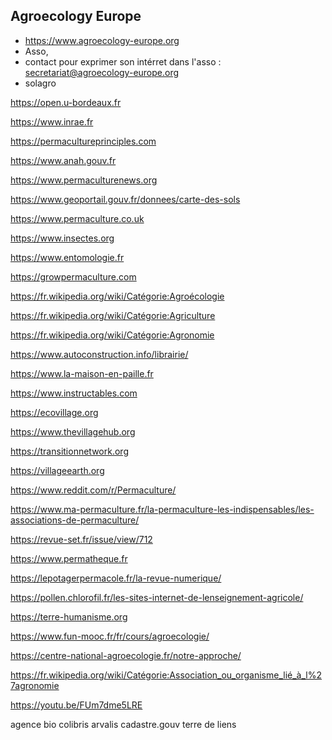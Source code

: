 ## Agroecology Europe
- https://www.agroecology-europe.org
- Asso, 
- contact pour exprimer son intérret dans l'asso : secretariat@agroecology-europe.org  
- solagro

https://open.u-bordeaux.fr

https://www.inrae.fr

https://permacultureprinciples.com

https://www.anah.gouv.fr

https://www.permaculturenews.org

https://www.geoportail.gouv.fr/donnees/carte-des-sols

https://www.permaculture.co.uk

https://www.insectes.org

https://www.entomologie.fr

https://growpermaculture.com

https://fr.wikipedia.org/wiki/Catégorie:Agroécologie

https://fr.wikipedia.org/wiki/Catégorie:Agriculture

https://fr.wikipedia.org/wiki/Catégorie:Agronomie

https://www.autoconstruction.info/librairie/

https://www.la-maison-en-paille.fr

https://www.instructables.com

https://ecovillage.org

https://www.thevillagehub.org

https://transitionnetwork.org

https://villageearth.org

https://www.reddit.com/r/Permaculture/

https://www.ma-permaculture.fr/la-permaculture-les-indispensables/les-associations-de-permaculture/

https://revue-set.fr/issue/view/712

https://www.permatheque.fr

https://lepotagerpermacole.fr/la-revue-numerique/

https://pollen.chlorofil.fr/les-sites-internet-de-lenseignement-agricole/

https://terre-humanisme.org

https://www.fun-mooc.fr/fr/cours/agroecologie/

https://centre-national-agroecologie.fr/notre-approche/

https://fr.wikipedia.org/wiki/Catégorie:Association_ou_organisme_lié_à_l%27agronomie

https://youtu.be/FUm7dme5LRE

agence bio
colibris
arvalis
cadastre.gouv
terre de liens




